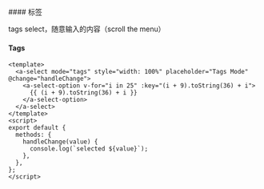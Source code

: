 <cn>
#### 标签 

tags select，随意输入的内容（scroll the menu）
</cn>
<us>
#### Tags
</us>

```tpl
<template>
  <a-select mode="tags" style="width: 100%" placeholder="Tags Mode" @change="handleChange">
    <a-select-option v-for="i in 25" :key="(i + 9).toString(36) + i">
      {{ (i + 9).toString(36) + i }}
    </a-select-option>
  </a-select>
</template>
<script>
export default {
  methods: {
    handleChange(value) {
      console.log(`selected ${value}`);
    },
  },
};
</script>
```
